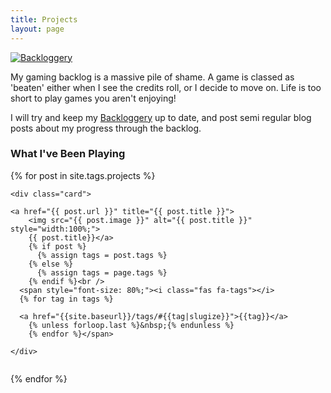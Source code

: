 ```yaml
---
title: Projects
layout: page
---
```


[![Backloggery](http://backloggery.com/ZombieUnicorn/sig.gif)](https://backloggery.com/zombieunicorn)

My gaming backlog is a massive pile of shame. A game is classed as 'beaten' either when I see the credits roll, or I decide to move on. Life is too short to play games you aren't enjoying!

I will try and keep my [Backloggery](http://backloggery.com/ZombieUnicorn/) up to date, and post semi regular blog posts about my progress through the backlog.

<div class="posts">
<h3>What I've Been Playing</h3>





  <div class="row">
  {% for post in site.tags.projects %}
  <div class="column">

    <div class="card">

    <a href="{{ post.url }}" title="{{ post.title }}">
        <img src="{{ post.image }}" alt="{{ post.title }}" style="width:100%;">
        {{ post.title}}</a>
        {% if post %}
          {% assign tags = post.tags %}
        {% else %}
          {% assign tags = page.tags %}
        {% endif %}<br />
      <span style="font-size: 80%;"><i class="fas fa-tags"></i>
      {% for tag in tags %}

      <a href="{{site.baseurl}}/tags/#{{tag|slugize}}">{{tag}}</a>
        {% unless forloop.last %}&nbsp;{% endunless %}
        {% endfor %}</span>

    </div>
  </div>

{% endfor %}
</div>

</div>
